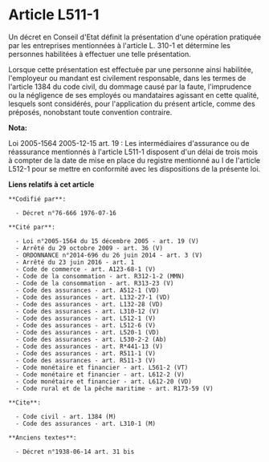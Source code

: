# Article L511-1

Un décret en Conseil d'Etat définit la présentation d'une opération pratiquée par les entreprises mentionnées à l'article L.
310-1 et détermine les personnes habilitées à effectuer une telle présentation.

Lorsque cette présentation est effectuée par une personne ainsi habilitée, l'employeur ou mandant est civilement responsable,
dans les termes de l'article 1384 du code civil, du dommage causé par la faute, l'imprudence ou la négligence de ses employés
ou mandataires agissant en cette qualité, lesquels sont considérés, pour l'application du présent article, comme des
préposés, nonobstant toute convention contraire.

**Nota:**

Loi 2005-1564 2005-12-15 art. 19 : Les intermédiaires d'assurance ou de réassurance mentionnés à l'article L511-1 disposent
d'un délai de trois mois à compter de la date de mise en place du registre mentionné au I de l'article L512-1 pour se mettre
en conformité avec les dispositions de la présente loi.

**Liens relatifs à cet article**

	**Codifié par**:

	  - Décret n°76-666 1976-07-16

	**Cité par**:

	  - Loi n°2005-1564 du 15 décembre 2005 - art. 19 (V)
	  - Arrêté du 29 octobre 2009 - art. 36 (V)
	  - ORDONNANCE n°2014-696 du 26 juin 2014 - art. 3 (V)
	  - Arrêté du 23 juin 2016 - art. 1
	  - Code de commerce - art. A123-68-1 (V)
	  - Code de la consommation - art. R312-1-2 (MMN)
	  - Code de la consommation - art. R313-23 (V)
	  - Code des assurances - art. A512-1 (VD)
	  - Code des assurances - art. L132-27-1 (VD)
	  - Code des assurances - art. L132-28 (VD)
	  - Code des assurances - art. L310-12 (V)
	  - Code des assurances - art. L512-1 (V)
	  - Code des assurances - art. L512-6 (V)
	  - Code des assurances - art. L520-1 (VD)
	  - Code des assurances - art. L530-2-2 (Ab)
	  - Code des assurances - art. R*441-13 (V)
	  - Code des assurances - art. R511-1 (V)
	  - Code des assurances - art. R511-3 (V)
	  - Code monétaire et financier - art. L561-2 (VT)
	  - Code monétaire et financier - art. L612-2 (V)
	  - Code monétaire et financier - art. L612-20 (VD)
	  - Code rural et de la pêche maritime - art. R173-59 (V)

	**Cite**:

	  - Code civil - art. 1384 (M)
	  - Code des assurances - art. L310-1 (M)

	**Anciens textes**:

	  - Décret n°1938-06-14 art. 31 bis
